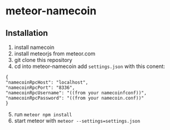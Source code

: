 # meteor-namecoin


## Installation
1. install namecoin 
2. install meteorjs from meteor.com
3. git clone this repository
4. cd into meteor-namecoin add ``settings.json`` with this conent:
```
{
"namecoinRpcHost": "localhost",
"namecoinRpcPort": "8336",
"namecoinRpcUsername": "((from your namecoinfconf))",
"namecoinRpcPassword": "((from your namecoin.conf))"
}
```
5. run ``meteor npm install``
6. start meteor with ``meteor --settings=settings.json``